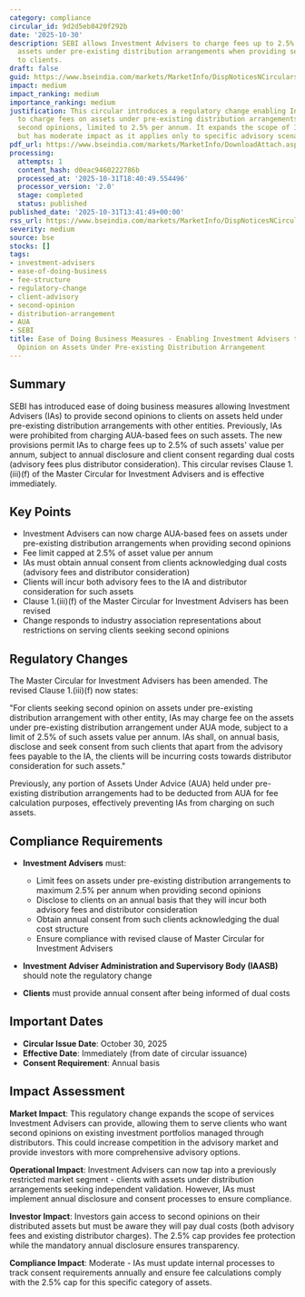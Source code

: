 ```yaml
---
category: compliance
circular_id: 9d2d5eb8420f292b
date: '2025-10-30'
description: SEBI allows Investment Advisers to charge fees up to 2.5% per annum on
  assets under pre-existing distribution arrangements when providing second opinions
  to clients.
draft: false
guid: https://www.bseindia.com/markets/MarketInfo/DispNoticesNCirculars.aspx?Noticeid={ECE97797-1857-455B-AD7B-D6DC0D846000}&noticeno=20251031-49&dt=10/31/2025&icount=49&totcount=66&flag=0
impact: medium
impact_ranking: medium
importance_ranking: medium
justification: This circular introduces a regulatory change enabling Investment Advisers
  to charge fees on assets under pre-existing distribution arrangements when providing
  second opinions, limited to 2.5% per annum. It expands the scope of IA services
  but has moderate impact as it applies only to specific advisory scenarios.
pdf_url: https://www.bseindia.com/markets/MarketInfo/DownloadAttach.aspx?id=20251031-49&attachedId=189e2f59-e17a-4cf1-b744-93fe5a457035
processing:
  attempts: 1
  content_hash: d0eac9460222786b
  processed_at: '2025-10-31T18:40:49.554496'
  processor_version: '2.0'
  stage: completed
  status: published
published_date: '2025-10-31T13:41:49+00:00'
rss_url: https://www.bseindia.com/markets/MarketInfo/DispNoticesNCirculars.aspx?Noticeid={ECE97797-1857-455B-AD7B-D6DC0D846000}&noticeno=20251031-49&dt=10/31/2025&icount=49&totcount=66&flag=0
severity: medium
source: bse
stocks: []
tags:
- investment-advisers
- ease-of-doing-business
- fee-structure
- regulatory-change
- client-advisory
- second-opinion
- distribution-arrangement
- AUA
- SEBI
title: Ease of Doing Business Measures - Enabling Investment Advisers to Provide Second
  Opinion on Assets Under Pre-existing Distribution Arrangement
---
```


## Summary

SEBI has introduced ease of doing business measures allowing Investment Advisers (IAs) to provide second opinions to clients on assets held under pre-existing distribution arrangements with other entities. Previously, IAs were prohibited from charging AUA-based fees on such assets. The new provisions permit IAs to charge fees up to 2.5% of such assets' value per annum, subject to annual disclosure and client consent regarding dual costs (advisory fees plus distributor consideration). This circular revises Clause 1.(iii)(f) of the Master Circular for Investment Advisers and is effective immediately.

## Key Points

- Investment Advisers can now charge AUA-based fees on assets under pre-existing distribution arrangements when providing second opinions
- Fee limit capped at 2.5% of asset value per annum
- IAs must obtain annual consent from clients acknowledging dual costs (advisory fees and distributor consideration)
- Clients will incur both advisory fees to the IA and distributor consideration for such assets
- Clause 1.(iii)(f) of the Master Circular for Investment Advisers has been revised
- Change responds to industry association representations about restrictions on serving clients seeking second opinions

## Regulatory Changes

The Master Circular for Investment Advisers has been amended. The revised Clause 1.(iii)(f) now states:

"For clients seeking second opinion on assets under pre-existing distribution arrangement with other entity, IAs may charge fee on the assets under pre-existing distribution arrangement under AUA mode, subject to a limit of 2.5% of such assets value per annum. IAs shall, on annual basis, disclose and seek consent from such clients that apart from the advisory fees payable to the IA, the clients will be incurring costs towards distributor consideration for such assets."

Previously, any portion of Assets Under Advice (AUA) held under pre-existing distribution arrangements had to be deducted from AUA for fee calculation purposes, effectively preventing IAs from charging on such assets.

## Compliance Requirements

- **Investment Advisers** must:
  - Limit fees on assets under pre-existing distribution arrangements to maximum 2.5% per annum when providing second opinions
  - Disclose to clients on an annual basis that they will incur both advisory fees and distributor consideration
  - Obtain annual consent from such clients acknowledging the dual cost structure
  - Ensure compliance with revised clause of Master Circular for Investment Advisers

- **Investment Adviser Administration and Supervisory Body (IAASB)** should note the regulatory change

- **Clients** must provide annual consent after being informed of dual costs

## Important Dates

- **Circular Issue Date**: October 30, 2025
- **Effective Date**: Immediately (from date of circular issuance)
- **Consent Requirement**: Annual basis

## Impact Assessment

**Market Impact**: This regulatory change expands the scope of services Investment Advisers can provide, allowing them to serve clients who want second opinions on existing investment portfolios managed through distributors. This could increase competition in the advisory market and provide investors with more comprehensive advisory options.

**Operational Impact**: Investment Advisers can now tap into a previously restricted market segment - clients with assets under distribution arrangements seeking independent validation. However, IAs must implement annual disclosure and consent processes to ensure compliance.

**Investor Impact**: Investors gain access to second opinions on their distributed assets but must be aware they will pay dual costs (both advisory fees and existing distributor charges). The 2.5% cap provides fee protection while the mandatory annual disclosure ensures transparency.

**Compliance Impact**: Moderate - IAs must update internal processes to track consent requirements annually and ensure fee calculations comply with the 2.5% cap for this specific category of assets.